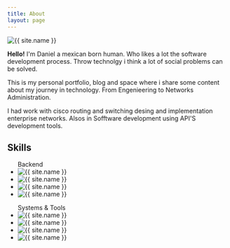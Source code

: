 ```yaml
---
title: About
layout: page
---
```

<img class="me" alt="{{ site.name }}" src="{% if site.external-image %}{{ site.me }}{% else %}{{ site.url }}/{{ site.me }}{% endif %}" />
<p>
<strong>Hello!</strong> I'm Daniel a mexican born human. Who likes a lot the software development process.
Throw technolgy i think a lot of social problems can be solved. 


This is my personal portfolio, blog and space where i share some content about my journey in technology.
From Engenieering to Networks Administration.


 I had work with cisco routing and switching desing and implementation enterprise networks. Alsos in Sofftware development using API'S development tools.
</p>

<h2>Skills</h2>

<ul class="skill-list">
    Backend
	<li>
	 <img class="skills-image" alt="{{ site.name }}" src="{% if site.external-image %}{{ site.skills.backend.laravel }}{% else %}{{ site.url }}/{{ site.skills.backend.laravel }}{% endif %}" />
	</li>
	<li>
	 <img class="skills-image" alt="{{ site.name }}" src="{% if site.external-image %}{{ site.skills.backend.node }}{% else %}{{ site.url }}/{{ site.skills.backend.node }}{% endif %}" />
	</li>
	<li>
	 <img class="skills-image" alt="{{ site.name }}" src="{% if site.external-image %}{{ site.skills.backend.spring }}{% else %}{{ site.url }}/{{ site.skills.backend.spring }}{% endif %}" />
	</li>
	<li>
	 <img class="skills-image" alt="{{ site.name }}" src="{% if site.external-image %}{{ site.skills.backend.rails }}{% else %}{{ site.url }}/{{ site.skills.backend.rails }}{% endif %}" />
	</li>
</ul>

<ul class="skill-list">
    Systems & Tools
	<li>
	 <img class="skills-image" alt="{{ site.name }}" src="{% if site.external-image %}{{ site.skills.tools.git }}{% else %}{{ site.url }}/{{ site.skills.tools.git }}{% endif %}" />
	</li>
	<li>
	 <img class="skills-image" alt="{{ site.name }}" src="{% if site.external-image %}{{ site.skills.tools.docker }}{% else %}{{ site.url }}/{{ site.skills.tools.docker }}{% endif %}" />
	</li>
	<li>
	 <img class="skills-image" alt="{{ site.name }}" src="{% if site.external-image %}{{ site.skills.tools.linux }}{% else %}{{ site.url }}/{{ site.skills.tools.linux }}{% endif %}" />
	</li>
	<li>
	 <img class="skills-image" alt="{{ site.name }}" src="{% if site.external-image %}{{ site.skills.tools.cisco }}{% else %}{{ site.url }}/{{ site.skills.tools.cisco }}{% endif %}" />
	</li>
</ul>
<p></p>
<p></p>
<p></p>